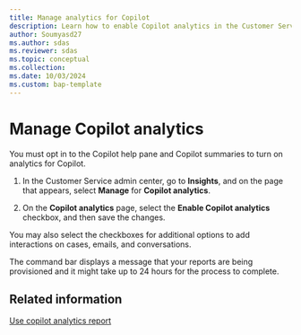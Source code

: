 ```yaml
---
title: Manage analytics for Copilot
description: Learn how to enable Copilot analytics in the Customer Service admin center.
author: Soumyasd27
ms.author: sdas
ms.reviewer: sdas
ms.topic: conceptual
ms.collection:
ms.date: 10/03/2024
ms.custom: bap-template
---
```


# Manage Copilot analytics

You must opt in to the Copilot help pane and Copilot summaries to turn on analytics for Copilot.

1. In the Customer Service admin center, go to **Insights**, and on the page that appears, select **Manage** for **Copilot analytics**.

1. On the **Copilot analytics** page, select the **Enable Copilot analytics** checkbox, and then save the changes.

You may also select the checkboxes for additional options to add interactions on cases, emails, and conversations.

The command bar displays a message that your reports are being provisioned and it might take up to 24 hours for the process to complete.

## Related information

[Use copilot analytics report](../use/copilot-analytics-report.md) 
